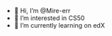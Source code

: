 - 👋 Hi, I’m @Mire-err
- 👀 I’m interested in CS50
- 🌱 I’m currently learning on edX

<!---
Mire-err/Mire-err is a ✨ special ✨ repository because its `README.md` (this file) appears on your GitHub profile.
You can click the Preview link to take a look at your changes.
--->
